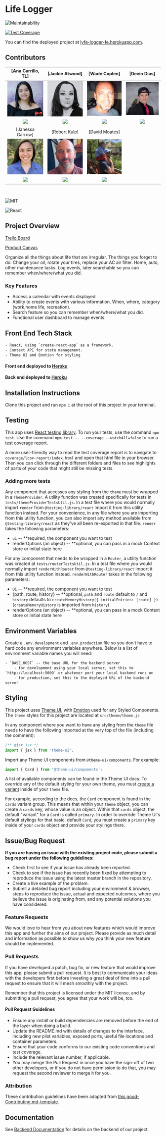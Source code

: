 # Life Logger

[![Maintainability](https://api.codeclimate.com/v1/badges/aa8fc23117fc01a592c1/maintainability)](https://codeclimate.com/github/Lambda-School-Labs/life-logger-fe/maintainability)

[![Test Coverage](https://api.codeclimate.com/v1/badges/aa8fc23117fc01a592c1/test_coverage)](https://codeclimate.com/github/Lambda-School-Labs/life-logger-fe/test_coverage)

You can find the deployed project at [lyfe-logger-fe.herokuapp.com](https://lyfe-logger-fe.herokuapp.com/).

## Contributors

<!-- Previous Labs Group
 |[Carl Stanley](https://github.com/Carl-Stanley)|[Sagdi Formanov](https://github.com/sagdish)|[Joseph Hayden](https://github.com/JHaydenDev)|[Karen Yearwood](https://github.com/kly001) |
| :------: | :------: | :------: | :------: |
|[<img src="./contributors/carl.png" width = "200" />](https://github.com/Carl-Stanley)| [<img src="./contributors/sagdi.png" width = "200" />](https://github.com/sagdish)|[<img src="./contributors/joseph.png" width = "200" />](https://github.com/JHaydenDev)|[<img src="./contributors/karen.png" width = "200" />](https://github.com/kly001)|
|[<img src="https://github.com/favicon.ico" width="15"> ](https://github.com/Carl-Stanley)|[<img src="https://github.com/favicon.ico" width="15"> ](https://github.com/sagdish)|[<img src="https://github.com/favicon.ico" width="15"> ](https://github.com/JHaydenDev)|[<img src="https://github.com/favicon.ico" width="15"> ](https://github.com/kly001)|
|[<img src="https://static.licdn.com/sc/h/al2o9zrvru7aqj8e1x2rzsrca" width="15"> ](https://www.linkedin.com//)|[<img src="https://static.licdn.com/sc/h/al2o9zrvru7aqj8e1x2rzsrca" width="15"> ](https://www.linkedin.com/)|[ <img src="https://static.licdn.com/sc/h/al2o9zrvru7aqj8e1x2rzsrca" width="15"> ](https://www.linkedin.com/)|[ <img src="https://static.licdn.com/sc/h/al2o9zrvru7aqj8e1x2rzsrca" width="15"> ](https://www.linkedin.com/)        |
|[Eric Wise](https://github.com/eric-wise)|[Denvinn Magsino](https://github.com/denvinnpaolo)|[Dave Vazquez](https://github.com/dave-vazquez)|
|[<img src="./contributors/eric.png" width = "200" />](https://github.com/eric-wise)|[<img src="./contributors/denvinn.png" width = "200" />](https://github.com/denvinnpaolo)|[<img src="./contributors/dave.png" width = "200" />](https://github.com/dave-vazquez)|
|[<img src="https://github.com/favicon.ico" width="15"> ](https://github.com/eric-wise)|[<img src="https://github.com/favicon.ico" width="15"> ](https://github.com/denvinnpaolo)|[<img src="https://github.com/favicon.ico" width="15"> ](https://github.com/dave-vazquez)|
|[ <img src="https://static.licdn.com/sc/h/al2o9zrvru7aqj8e1x2rzsrca" width="15"> ](https://www.linkedin.com/)|[ <img src="https://static.licdn.com/sc/h/al2o9zrvru7aqj8e1x2rzsrca" width="15"> ](https://www.linkedin.com/)|[ <img src="https://static.licdn.com/sc/h/al2o9zrvru7aqj8e1x2rzsrca" width="15"> ](https://www.linkedin.com/in/)| -->

|                                    [Ana Carrillo, TL]                                     |                                    [Jackie Atwood]                                     |                                      [Wade Coplen]                                       |                                    [Devin Dias]                                     |
| :---------------------------------------------------------------------------------------: | :------------------------------------------------------------------------------------: | :--------------------------------------------------------------------------------------: | :---------------------------------------------------------------------------------: |
| [<img src="./contributors/aCarrillo.png" width = "200" />](https://github.com/acarrillo3) | [<img src="./contributors/jAtwood.png" width = "200" />](https://github.com/JaxAtwood) | [<img src="./contributors/wCoplen.png" width = "200" />](https://github.com/Wade-Coplen) |  [<img src="./contributors/dDias.png" width = "200" />](https://github.com/devin5)  |
|  [<img src="https://github.com/favicon.ico" width="15"> ](https://github.com/acarrillo3)  | [<img src="https://github.com/favicon.ico" width="15"> ](https://github.com/JaxAtwood) | [<img src="https://github.com/favicon.ico" width="15"> ](https://github.com/Wade-Coplen) | [<img src="https://github.com/favicon.ico" width="15"> ](https://github.com/devin5) |
|                                     [Janessa Garrow]                                      |                                     [Robert Kulp]                                      |                                      [David Moates]                                      |
|   [<img src="./contributors/jGarrow.png" width = "200" />](https://github.com/jgarrow)    |  [<img src="./contributors/rKulp.png" width = "200" />](https://github.com/rabithole)  | [<img src="./contributors/dMoates.png" width = "200" />](https://github.com/davidmoates) |
|   [<img src="https://github.com/favicon.ico" width="15"> ](https://github.com/jgarrow)    | [<img src="https://github.com/favicon.ico" width="15"> ](https://github.com/rabithole) | [<img src="https://github.com/favicon.ico" width="15"> ](https://github.com/davidmoates) |

<br/>

![MIT](https://img.shields.io/packagist/l/doctrine/orm.svg)

![React](https://img.shields.io/badge/react-v16.12.0-blue.svg)
<br>

## Project Overview

[Trello Board](https://trello.com/b/GHkoIW41/labs-pt11-life-logger)

[Product Canvas](https://www.notion.so/Life-Logger-PVD-7281115559ed4d9282db7fcde90238c0)

Organize all the things about life that are irregular. The things you forget to do.
Change your oil, rotate your tires, replace your AC air filter. Home, auto, other maintenance tasks.
Log events, later searchable so you can remember when/where/what you did.

### Key Features

- Access a calendar with events displayed
- Ability to create events with various information. When, where, category (work,home life, recreation).
- Search feature so you can remember when/where/what you did.
- Functional user dashboard to manage events.

## Front End Tech Stack

    - React, using `create-react-app` as a framework.
    - Context API for state management.
    - Theme UI and Emotion for styling

#### Front end deployed to [Heroku](https://lyfe-logger-fe.herokuapp.com/)

#### Back end deployed to [Heroku](https://lyfe-logger-be.herokuapp.com/)

## Installation Instructions

Clone this project and run `npm i` at the root of this project in your terminal.

## Testing

This app uses [React testing library](https://testing-library.com/docs/react-testing-library/intro). To run your tests, use the command `npm test`. Use the command `npm test -- --coverage --watchAll=false` to run a test coverage report.

A more user-friendly way to read the test coverage report is to navigate to `coverage/lcov-report/index.html` and open that html file in your browser. Then you can click through the different folders and files to see highlights of parts of your code that might still be missing tests.

### Adding more tests

Any component that accesses any styling from the `theme` must be wrapped in a `ThemeProvider`. A utility function was created specifically for tests in `tests/themeProviderTestsUtil.js`. In a test file where you would normally import `render` from `@testing-library/react` import it from this utility function instead. For your convenience, in any file where you are importing from this utility function, you can also import any method available from `@testing-library/react` as they've all been re-exported in that file. `render` takes the following parameters:

- `ui` -- \*\*required, the component you want to test
- renderOptions (an object) -- \*\*optional, you can pass in a mock Context store or initial state here

For any component that needs to be wrapped in a `Router`, a utility function was created at `tests/routerTestsUtil.js`. In a test file where you would normally import `renderWithRouter` from `@testing-library/react` import it from this utility function instead. `renderWithRouter` takes in the following parameters:

- `Ui` -- \*\*required, the component you want to test
- {path, route, history} -- \*\*optional, `path` and `route` default to `/` and `history` defaults to `createMemoryHistory({ initialEntries: [route] })` (`createMemoryHistory` is imported from `history`)
- renderOptions (an object) -- \*\*optional, you can pass in a mock Context store or initial state here

## Environment Variables

Create a `.env.development` and `.env.production` file so you don't have to hard code any environment variables anywhere. Below is a list of environment variable names you will need:

    - `BASE_HOST` -- the base URL for the backend server
        - for development using your local server, set this to `http://localhost:5000` or whatever port your local backend runs on
        - for production, set this to the deployed URL of the backend server

## Styling

This project uses [Theme UI](https://theme-ui.com/getting-started), with [Emotion](https://emotion.sh/docs/styled) used for any Styled Components. The `theme` styles for this project are located at `src/theme/theme.js`

In any component where you want to have any styling from the `theme` file needs to have the following imported at the very top of the file (including the comment):

```js
/** @jsx jsx */
import { jsx } from 'theme-ui';
```

Import any Theme UI components from `@theme-ui/components`. For example:

```js
import { Card } from '@theme-ui/components';
```

A list of available components can be found in the Theme UI docs. To override any of the default styling for your own theme, you must [create a variant](https://theme-ui.com/components/variants) inside of your `theme` file.

For example, according to the docs, the `Card` component is found in the `cards` variant group. This means that within your `theme` object, you can create a `cards` key, whose value is an object. Within that `cards` object, the default "variant" for a `Card` is called `primary`. In order to override Theme UI's default stylings for that basic, default `Card`, you must create a `primary` key inside of your `cards` object and provide your stylings there.

## Issue/Bug Request

**If you are having an issue with the existing project code, please submit a bug report under the following guidelines:**

- Check first to see if your issue has already been reported.
- Check to see if the issue has recently been fixed by attempting to reproduce the issue using the latest master branch in the repository.
- Create a live example of the problem.
- Submit a detailed bug report including your environment & browser, steps to reproduce the issue, actual and expected outcomes, where you believe the issue is originating from, and any potential solutions you have considered.

### Feature Requests

We would love to hear from you about new features which would improve this app and further the aims of our project. Please provide as much detail and information as possible to show us why you think your new feature should be implemented.

### Pull Requests

If you have developed a patch, bug fix, or new feature that would improve this app, please submit a pull request. It is best to communicate your ideas with the developers first before investing a great deal of time into a pull request to ensure that it will mesh smoothly with the project.

Remember that this project is licensed under the MIT license, and by submitting a pull request, you agree that your work will be, too.

#### Pull Request Guidelines

- Ensure any install or build dependencies are removed before the end of the layer when doing a build.
- Update the README.md with details of changes to the interface, including new plist variables, exposed ports, useful file locations and container parameters.
- Ensure that your code conforms to our existing code conventions and test coverage.
- Include the relevant issue number, if applicable.
- You may merge the Pull Request in once you have the sign-off of two other developers, or if you do not have permission to do that, you may request the second reviewer to merge it for you.

### Attribution

These contribution guidelines have been adapted from [this good-Contributing.md-template](https://gist.github.com/PurpleBooth/b24679402957c63ec426).

## Documentation

See [Backend Documentation](https://github.com/Lambda-School-Labs/life-logger-be/blob/master/README.md) for details on the backend of our project.
